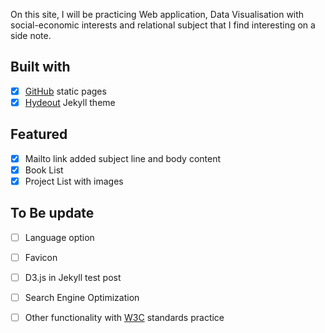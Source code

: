 On this site, I will be practicing Web application, Data Visualisation with social-economic interests and relational subject that I find interesting on a side note.

Built with
----
- [x] [GitHub](https://pages.github.com/) static pages
- [x] [Hydeout](https://fongandrew.github.io/hydeout/) Jekyll theme

Featured
----
- [x] Mailto link added subject line and body content
- [x] Book List 
- [x] Project List with images

To Be update
----
- [ ] Language option
- [ ] Favicon
- [ ] D3.js in Jekyll test post
- [ ] Search Engine Optimization
- [ ] Other functionality with [W3C](https://www.w3.org/standards/) standards practice

